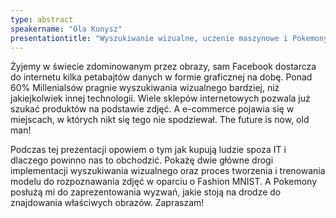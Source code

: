 ```yaml
---
type: abstract
speakername: "Ola Kunysz"
presentationtitle: "Wyszukiwanie wizualne, uczenie maszynowe i Pokemony"
---
```

Żyjemy w świecie zdominowanym przez obrazy, sam Facebook dostarcza do internetu kilka petabajtów danych w formie graficznej na dobę. Ponad 60% Millenialsów pragnie wyszukiwania wizualnego bardziej, niż jakiejkolwiek innej technologii. Wiele sklepów internetowych pozwala już szukać produktów na podstawie zdjęć. A e-commerce pojawia się w miejscach, w których nikt się tego nie spodziewał. The future is now, old man!   

Podczas tej prezentacji opowiem o tym jak kupują ludzie spoza IT i dlaczego powinno nas to obchodzić. Pokażę dwie główne drogi implementacji wyszukiwania wizualnego oraz proces tworzenia i trenowania modelu do rozpoznawania zdjęć w oparciu o Fashion MNIST. A Pokemony posłużą mi do zaprezentowania wyzwań, jakie stoją na drodze do znajdowania właściwych obrazów. Zapraszam!
